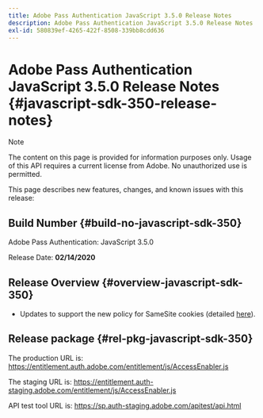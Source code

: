 ```yaml
---
title: Adobe Pass Authentication JavaScript 3.5.0 Release Notes
description: Adobe Pass Authentication JavaScript 3.5.0 Release Notes
exl-id: 580839ef-4265-422f-8508-339bb8cdd636
---
```

# Adobe Pass Authentication JavaScript 3.5.0 Release Notes {#javascript-sdk-350-release-notes}

>[!NOTE]
>
>The content on this page is provided for information purposes only. Usage of this API requires a current license from Adobe. No unauthorized use is permitted.

This page describes new features, changes, and known issues with this release:

## Build Number {#build-no-javascript-sdk-350}

Adobe Pass Authentication: JavaScript 3.5.0

Release Date: **02/14/2020**


## Release Overview {#overview-javascript-sdk-350}

* Updates to support the new policy for SameSite cookies (detailed [here](https://datatracker.ietf.org/doc/html/draft-ietf-httpbis-cookie-same-site-00)).


## Release package {#rel-pkg-javascript-sdk-350}

The production URL is: https://entitlement.auth.adobe.com/entitlement/js/AccessEnabler.js

The staging URL is: https://entitlement.auth-staging.adobe.com/entitlement/js/AccessEnabler.js

API test tool URL is: https://sp.auth-staging.adobe.com/apitest/api.html
